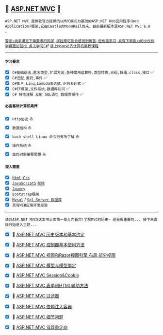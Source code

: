 :checkered_flag: [ASP.NET MVC](https://docs.microsoft.com/zh-cn/aspnet/mvc/index) :blue_heart:
-----
`ASP.NET MVC 是微软官方提供的以MVC模式为基础的ASP.NET Web应用程序(Web Application)框架,它由Castle的MonoRail而来，目前最新版本是ASP.NET MVC 6.0  。`

[`警示:尚未满足下面要求的同学,学起来可能会感觉到痛苦,但也能学习,具有下面能力的小伙伴学得更加轻松,点击学习C#`](https://www.microsoft.com/net)! [`请上Mooc补齐计算机素养课程`](https://www.icourse163.org/)

----
#### `学习要求`
- [X] `C#基础语法,匿名类型,扩展方法,各种常用运算符,类型转换,元组,数组,class,接口` :white_check_mark:
- [X] `C#泛型,委托,事件` :white_check_mark:
- [X] `C#集合,Linq,Lambda表达式,正则表达式` :white_check_mark:
- [x] `C#EF框架,文件系统,数据库访问` :white_check_mark:
- [x] `C# 特性注解 反射 SQL语句 数据库操作` :white_check_mark:
#### `必备基础计算机素养`
- [x] `Http协议` :sailboat:
- [x] `数据结构` :sailboat:
- [x] `bash shell Linux 命令行有所了解` :sailboat:
- [x] `操作系统` :sailboat:
- [x] `面向对象编程思想` :sailboat:
#### `深入需要`
- [x] [`Html,Css`](http://www.runoob.com/)
- [x] [`JavaScript5`](https://s.taobao.com/search?ie=utf8&initiative_id=staobaoz_20180724&stats_click=search_radio_all%3A1&js=1&imgfile=&q=javascript%E9%AB%98%E7%BA%A7%E7%A8%8B%E5%BA%8F%E8%AE%BE%E8%AE%A1&suggest=0_1&_input_charset=utf-8&wq=JavaScriptgao&suggest_query=JavaScriptgao&source=suggest) [`视频`](http://edu.51cto.com/course/10485.html?source=so)
- [x] [`Jquery`](https://www.baidu.com/s?ie=utf-8&f=3&rsv_bp=0&rsv_idx=1&tn=baidu&wd=jquery%E6%95%99%E7%A8%8B&rsv_pq=b9fccc5c0001f525&rsv_t=e481caK0xT922E2bz1b4iZm0H9HB7dmxcaqN3n22Ah5NWH5vNbbJLwcBSnE&rqlang=cn&rsv_enter=1&rsv_sug3=5&rsv_sug1=5&rsv_sug7=100&rsv_sug2=1&prefixsug=Jquer&rsp=1&inputT=2708&rsv_sug4=2708)
- [x] [`Bootstrap框架`](http://www.bootcss.com/)
- [x] [`Mysql`](https://www.mysql.com/) / [`Sql Server 数据库`](https://www.microsoft.com/zh-cn/sql-server/sql-server-2016)
- [x] `具有WEB应用开发经验`

-----
`请将ASP.NET MVC5这本书上面第一章入门看完!了解MVC的历史~ 还是很重要的... 接下来直接开始进入主题...`
 
 - [x] 	:maple_leaf: [ASP.NET MVC 历史版本和基本约定](https://github.com/kickgod/ProgramingLanguage/blob/master/CSharp/MVC/AspNetMvcHistoryCharacteristic.md)
 
 - [x] 	:maple_leaf: [ASP.NET MVC 控制器基本使用方法](https://github.com/kickgod/ProgramingLanguage/blob/master/CSharp/MVC/AspNetMvcController.md)
  
 - [x] 	:maple_leaf: [ASP.NET MVC 视图和Razor视图引擎 布局,部分视图](https://github.com/kickgod/ProgramingLanguage/blob/master/CSharp/MVC/AspNetMvcView.md)  

 - [x]  :maple_leaf: [ASP.NET MVC 模型与模型绑定](https://github.com/kickgod/ProgramingLanguage/blob/master/CSharp/MVC/AspNetMvcModel.md)
 
 - [x] 	:maple_leaf: [ASP.NET MVC Session&Cookie](https://github.com/kickgod/ProgramingLanguage/blob/master/CSharp/MVC/AspNetMvcSessionCookie.md)  

 - [x]  :maple_leaf: [ASP.NET MVC 表单和HTML辅助方法](https://github.com/kickgod/ProgramingLanguage/blob/master/CSharp/MVC/AspNetMvcFromAndHTML.md)  

 - [x] :maple_leaf: [ASP.NET MVC 过滤器](https://github.com/kickgod/ProgramingLanguage/blob/master/CSharp/MVC/AspNetMvcFilter.md)
  
 - [x] :maple_leaf: [ASP.NET MVC 依赖注入容器](https://github.com/kickgod/ProgramingLanguage/blob/master/CSharp/MVC/AspNetMvcDependecy.md)
  
 - [x] :maple_leaf: [ASP.NET MVC 细节问题](https://github.com/kickgod/ProgramingLanguage/blob/master/CSharp/MVC/AspNetMvcDetailQuestion.md)

 - [x] :maple_leaf: [ASP.NET MVC 错误重定向](https://github.com/kickgod/ProgramingLanguage/blob/master/CSharp/MVC/CsharpMVC_ErrorDealWith.md)


